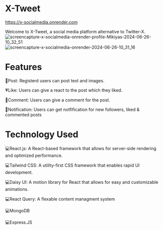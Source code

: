 # X-Tweet

https://x-socialmedia.onrender.com

Welcome to X-Tweet, a social media platform alternative to Twitter-X.
![screencapture-x-socialmedia-onrender-profile-Mikiyas-2024-06-26-10_32_51](https://github.com/MikiZenebe/X-SocialMedia/assets/102186185/099b8188-1eec-4d94-901f-ce1b23e14d41)
![screencapture-x-socialmedia-onrender-2024-06-26-10_31_16](https://github.com/MikiZenebe/X-SocialMedia/assets/102186185/33aa10e7-3092-4199-8c77-7e84272895cc)


# Features

📝Post: Registerd users can post text and images.

💗Like: Users can give a react to the post which they liked.

💬Comment: Users can give a comment for the post.

🔔Notification: Users can get notfification for new followers, liked & commented posts

# Technology Used

💻React.js: A React-based framework that allows for server-side rendering and optimized performance.

💻Tailwind CSS: A utility-first CSS framework that enables rapid UI development.

💻Daisy UI: A motion library for React that allows for easy and customizable animations.

💻React Query: A flexable content managment system

💻MongoDB

💻Express.JS
